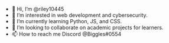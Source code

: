 - 👋 Hi, I’m @riley10445
- 👀 I’m interested in web development and cybersecurity.
- 🌱 I’m currently learning Python, JS, and CSS.
- 💞️ I’m looking to collaborate on academic projects for learners.
- 📫 How to reach me Discord @Biggles#0554

<!---
riley10445/riley10445 is a ✨ special ✨ repository because its `README.md` (this file) appears on your GitHub profile.
You can click the Preview link to take a look at your changes.
--->
